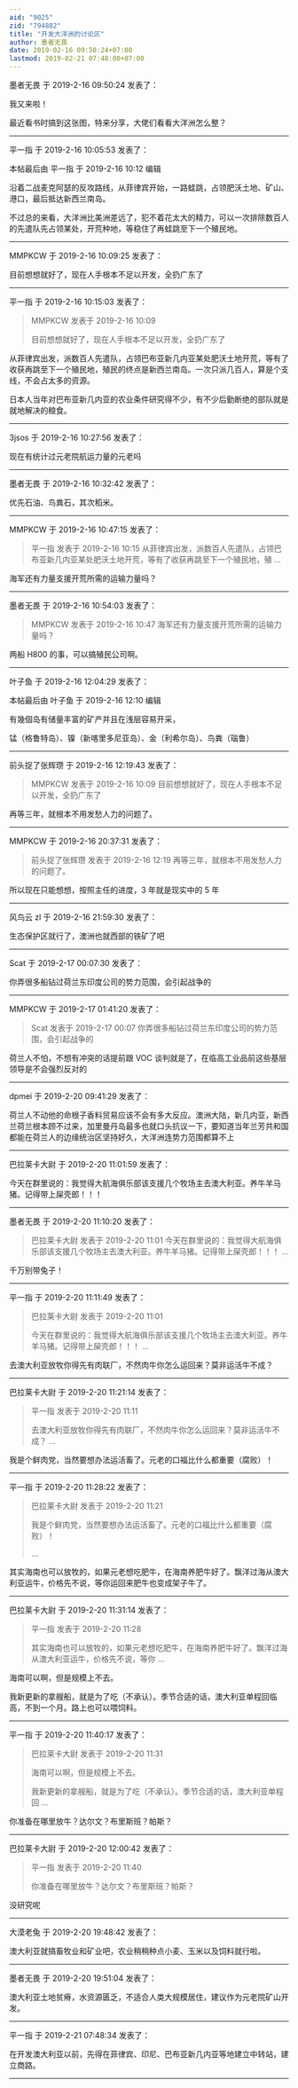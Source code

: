 ```yaml
---
aid: "9025"
zid: "794882"
title: "开发大洋洲的讨论区"
author: 墨者无畏
date: 2019-02-16 09:50:24+07:00
lastmod: 2019-02-21 07:48:00+07:00
---
```


墨者无畏 于 2019-2-16 09:50:24 发表了：

我又来啦！

最近看书时搞到这张图，特来分享，大佬们看看大洋洲怎么整？

---

平一指 于 2019-2-16 10:05:53 发表了：

本帖最后由 平一指 于 2019-2-16 10:12 编辑

沿着二战麦克阿瑟的反攻路线，从菲律宾开始，一路蛙跳，占领肥沃土地、矿山、港口，最后抵达新西兰南岛。

不过总的来看，大洋洲比美洲差远了，犯不着花太大的精力，可以一次排除数百人的先遣队先占领某处，开荒种地，等稳住了再蛙跳至下一个殖民地。

---

MMPKCW 于 2019-2-16 10:09:25 发表了：

目前想想就好了，现在人手根本不足以开发，全扔广东了

---

平一指 于 2019-2-16 10:15:03 发表了：

> MMPKCW 发表于 2019-2-16 10:09
>
> 目前想想就好了，现在人手根本不足以开发，全扔广东了

从菲律宾出发，派数百人先遣队，占领巴布亚新几内亚某处肥沃土地开荒，等有了收获再跳至下一个殖民地，殖民的终点是新西兰南岛。一次只派几百人，算是个支线，不会占太多的资源。

日本人当年对巴布亚新几内亚的农业条件研究得不少，有不少后勤断绝的部队就是就地解决的粮食。

---

3jsos 于 2019-2-16 10:27:56 发表了：

现在有统计过元老院航运力量的元老吗

---

墨者无畏 于 2019-2-16 10:32:42 发表了：

优先石油、鸟粪石，其次稻米。

---

MMPKCW 于 2019-2-16 10:47:15 发表了：

> 平一指 发表于 2019-2-16 10:15 从菲律宾出发，派数百人先遣队，占领巴布亚新几内亚某处肥沃土地开荒，等有了收获再跳至下一个殖民地，殖 ...

海军还有力量支援开荒所需的运输力量吗？

---

墨者无畏 于 2019-2-16 10:54:03 发表了：

> MMPKCW 发表于 2019-2-16 10:47 海军还有力量支援开荒所需的运输力量吗？

两船 H800 的事，可以搞殖民公司啊。

---

叶子鱼 于 2019-2-16 12:04:29 发表了：

本帖最后由 叶子鱼 于 2019-2-16 12:10 编辑

有幾個岛有储量丰富的矿产并且在浅层容易开采，

锰（格鲁特岛）、镍（新喀里多尼亚岛）、金（利希尔岛）、鸟粪（瑙鲁）

---

前头捉了张辉瓒 于 2019-2-16 12:19:43 发表了：

> MMPKCW 发表于 2019-2-16 10:09 目前想想就好了，现在人手根本不足以开发，全扔广东了

再等三年，就根本不用发愁人力的问题了。

---

MMPKCW 于 2019-2-16 20:37:31 发表了：

> 前头捉了张辉瓒 发表于 2019-2-16 12:19 再等三年，就根本不用发愁人力的问题了。

所以现在只能想想，按照主任的进度，3 年就是现实中的 5 年

---

风鸟云 zl 于 2019-2-16 21:59:30 发表了：

生态保护区就行了，澳洲也就西部的铁矿了吧

---

Scat 于 2019-2-17 00:07:30 发表了：

你弄很多船钻过荷兰东印度公司的势力范围，会引起战争的

---

MMPKCW 于 2019-2-17 01:41:20 发表了：

> Scat 发表于 2019-2-17 00:07 你弄很多船钻过荷兰东印度公司的势力范围，会引起战争的

荷兰人不怕，不想有冲突的话提前跟 VOC 谈判就是了，在临高工业品前这些基层领导是不会强烈反对的

---

dpmei 于 2019-2-20 09:41:29 发表了：

荷兰人不动他的命根子香料贸易应该不会有多大反应。澳洲大陆，新几内亚，新西兰荷兰根本顾不过来，加里曼丹岛最多也就口头抗议一下，要知道当年兰芳共和国都能在荷兰人的边缘统治区坚持好久，大洋洲连势力范围都算不上

---

巴拉莱卡大尉 于 2019-2-20 11:01:59 发表了：

今天在群里说的：我觉得大航海俱乐部该支援几个牧场主去澳大利亚。养牛羊马猪。记得带上屎壳郎！！！

---

墨者无畏 于 2019-2-20 11:10:20 发表了：

> 巴拉莱卡大尉 发表于 2019-2-20 11:01 今天在群里说的：我觉得大航海俱乐部该支援几个牧场主去澳大利亚。养牛羊马猪。记得带上屎壳郎！！！ ...

千万别带兔子！

---

平一指 于 2019-2-20 11:11:49 发表了：

> 巴拉莱卡大尉 发表于 2019-2-20 11:01
>
> 今天在群里说的：我觉得大航海俱乐部该支援几个牧场主去澳大利亚。养牛羊马猪。记得带上屎壳郎！！！ ...

去澳大利亚放牧你得先有肉联厂，不然肉牛你怎么运回来？莫非运活牛不成？

---

巴拉莱卡大尉 于 2019-2-20 11:21:14 发表了：

> 平一指 发表于 2019-2-20 11:11
>
> 去澳大利亚放牧你得先有肉联厂，不然肉牛你怎么运回来？莫非运活牛不成？ ...

我是个鲜肉党，当然要想办法运活畜了。元老的口福比什么都重要（腐败）！

---

平一指 于 2019-2-20 11:28:22 发表了：

> 巴拉莱卡大尉 发表于 2019-2-20 11:21
>
> 我是个鲜肉党，当然要想办法运活畜了。元老的口福比什么都重要（腐败）！
>
> ...

其实海南也可以放牧的，如果元老想吃肥牛，在海南养肥牛好了。飘洋过海从澳大利亚运牛，价格先不说，等你运回来肥牛也变成架子牛了。

---

巴拉莱卡大尉 于 2019-2-20 11:31:14 发表了：

> 平一指 发表于 2019-2-20 11:28
>
> 其实海南也可以放牧的，如果元老想吃肥牛，在海南养肥牛好了。飘洋过海从澳大利亚运牛，价格先不说，等你 ...

海南可以啊，但是规模上不去。

我新更新的拿艘船，就是为了吃（不承认）。季节合适的话，澳大利亚单程回临高，不到一个月。路上也可以喂饲料。

---

平一指 于 2019-2-20 11:40:17 发表了：

> 巴拉莱卡大尉 发表于 2019-2-20 11:31
>
> 海南可以啊，但是规模上不去。
>
> 我新更新的拿艘船，就是为了吃（不承认）。季节合适的话，澳大利亚单程回 ...

你准备在哪里放牛？达尔文？布里斯班？帕斯？

---

巴拉莱卡大尉 于 2019-2-20 12:00:42 发表了：

> 平一指 发表于 2019-2-20 11:40
>
> 你准备在哪里放牛？达尔文？布里斯班？帕斯？

没研究呢

---

大漠老兔 于 2019-2-20 19:48:42 发表了：

澳大利亚就搞畜牧业和矿业吧，农业稍稍种点小麦、玉米以及饲料就行啦。

---

墨者无畏 于 2019-2-20 19:51:04 发表了：

澳大利亚土地贫瘠，水资源匮乏，不适合人类大规模居住，建议作为元老院矿山开发。

---

平一指 于 2019-2-21 07:48:34 发表了：

在开发澳大利亚以前，先得在菲律宾、印尼、巴布亚新几内亚等地建立中转站，建立商路。

---
